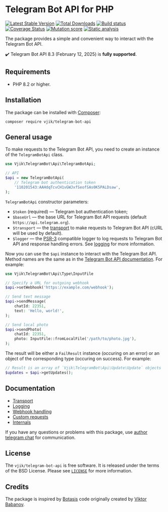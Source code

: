 # Telegram Bot API for PHP

[![Latest Stable Version](https://poser.pugx.org/vjik/telegram-bot-api/v)](https://packagist.org/packages/vjik/telegram-bot-api)
[![Total Downloads](https://poser.pugx.org/vjik/telegram-bot-api/downloads)](https://packagist.org/packages/vjik/telegram-bot-api)
[![Build status](https://github.com/vjik/telegram-bot-api/actions/workflows/build.yml/badge.svg)](https://github.com/vjik/telegram-bot-api/actions/workflows/build.yml)
[![Coverage Status](https://coveralls.io/repos/github/vjik/telegram-bot-api/badge.svg)](https://coveralls.io/github/vjik/telegram-bot-api)
[![Mutation score](https://img.shields.io/endpoint?style=flat&url=https%3A%2F%2Fbadge-api.stryker-mutator.io%2Fgithub.com%2Fvjik%2Ftelegram-bot-api%2Fmaster)](https://dashboard.stryker-mutator.io/reports/github.com/vjik/telegram-bot-api/master)
[![Static analysis](https://github.com/vjik/telegram-bot-api/actions/workflows/static.yml/badge.svg?branch=master)](https://github.com/vjik/telegram-bot-api/actions/workflows/static.yml?query=branch%3Amaster)

The package provides a simple and convenient way to interact with the Telegram Bot API.

✔️ Telegram Bot API 8.3 (February 12, 2025) is **fully supported**.

## Requirements

- PHP 8.2 or higher.

## Installation

The package can be installed with [Composer](https://getcomposer.org/download/):

```shell
composer require vjik/telegram-bot-api
```

## General usage

To make requests to the Telegram Bot API, you need to create an instance of the `TelegramBotApi` class.

```php
use Vjik\TelegramBot\Api\TelegramBotApi;

// API
$api = new TelegramBotApi(
    // Telegram bot authentication token
    '110201543:AAHdqTcvCH1vGWJxfSeofSAs0K5PALDsaw',
);
```

`TelegramBotApi` constructor parameters:

- `$token` (required) — Telegram bot authentication token;
- `$baseUrl` — the base URL for Telegram Bot API requests (default `https://api.telegram.org`).
- `$transport` — the [transport](docs/transport.md) to make requests to Telegram Bot API (cURL will be used by default).
- `$logger` — the [PSR-3](https://www.php-fig.org/psr/psr-3/) compatible logger to log requests to Telegram Bot API and
  response handling errors. See [logging](docs/logging.md) for more information.

Now you can use the `$api` instance to interact with the Telegram Bot API. Method names are the same as in 
the [Telegram Bot API documentation](https://core.telegram.org/bots/api). For example:

```php
use Vjik\TelegramBot\Api\Type\InputFile

// Specify a URL for outgoing webhook
$api->setWebhook('https://example.com/webhook');

// Send text message
$api->sendMessage(
    chatId: 22351, 
    text: 'Hello, world!',
);

// Send local photo
$api->sendPhoto(
    chatId: 22351, 
    photo: InputFile::fromLocalFile('/path/to/photo.jpg'),
);
```

The result will be either a `FailResult` instance (occuring on an error) or an object of the corresponding type 
(occuring on success). For example:

```php
// Result is an array of `Vjik\TelegramBot\Api\Update\Update` objects
$updates = $api->getUpdates();
```

## Documentation

- [Transport](docs/transport.md)
- [Logging](docs/logging.md)
- [Webhook handling](docs/webhook-handling.md)
- [Custom requests](docs/custom-requests.md)
- [Internals](docs/internals.md)

If you have any questions or problems with this package, use [author telegram chat](https://t.me/predvoditelev_chat) for communication.

## License

The `vjik/telegram-bot-api` is free software. It is released under the terms of the BSD License.
Please see [`LICENSE`](./LICENSE.md) for more information.

## Credits

The package is inspired by [Botasis](https://github.com/botasis) code originally created 
by [Viktor Babanov](https://github.com/viktorprogger).
